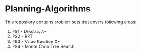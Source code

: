 # Planning-Algorithms
This repository contains problem sets that covers following areas:
1. PS1 - Dijkstra, A*
2. PS2 - RRT
3. PS3 - Value Iteration G*
4. PS4 - Monte Carlo Tree Search
